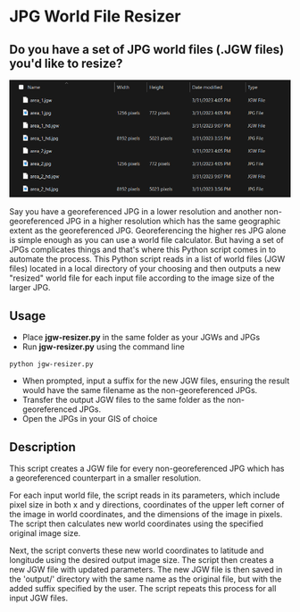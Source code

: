 # JPG World File Resizer

## Do you have a set of JPG world files (.JGW files) you'd like to resize?
![JGW Resizer](image.png)

Say you have a georeferenced JPG in a lower resolution and another non-georeferenced JPG in a higher resolution which has the same geographic extent as the georeferenced JPG. Georeferencing the higher res JPG alone is simple enough as you can use a world file calculator. But having a set of JPGs complicates things and that's where this Python script comes in to automate the process. This Python script reads in a list of world files (JGW files) located in a local directory of your choosing and then outputs a new "resized" world file for each input file according to the image size of the larger JPG.

## Usage
- Place **jgw-resizer.py** in the same folder as your JGWs and JPGs
- Run **jgw-resizer.py** using the command line
```
python jgw-resizer.py
```
- When prompted, input a suffix for the new JGW files, ensuring the result would have the same filename as the non-georeferenced JPGs.
- Transfer the output JGW files to the same folder as the non-georeferenced JPGs.
- Open the JPGs in your GIS of choice

## Description

This script creates a JGW file for every non-georeferenced JPG which has a georeferenced counterpart in a smaller resolution.

For each input world file, the script reads in its parameters, which include pixel size in both x and y directions, coordinates of the upper left corner of the image in world coordinates, and the dimensions of the image in pixels. The script then calculates new world coordinates using the specified original image size.

Next, the script converts these new world coordinates to latitude and longitude using the desired output image size. The script then creates a new JGW file with updated parameters. The new JGW file is then saved in the 'output/' directory with the same name as the original file, but with the added suffix specified by the user. The script repeats this process for all input JGW files.
